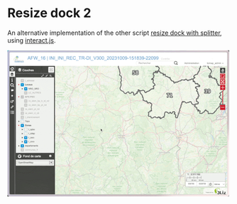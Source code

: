 # Resize dock 2

An alternative implementation of the other script [resize dock with splitter](../resize_dock_with_splitter), using [interact.js](https://interactjs.io/).

![Resizable dock](./resize_dock_2.gif)


